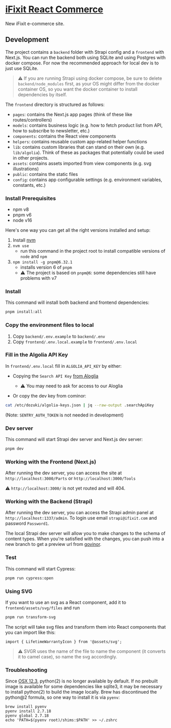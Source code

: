 # [iFixit React Commerce](https://react-commerce.vercel.app)

New iFixit e-commerce site.

## Development

The project contains a `backend` folder with Strapi config and a `frontend` with Next.js.
You can run the backend both using SQLite and using Postgres with docker compose. For now the recommended approach for local dev is to just use SQLite.

> :warning: If you are running Strapi using docker compose, be sure to delete `backend/node_modules` first, as your OS might differ from the docker container OS, so you want the docker container to install dependencies by itself.

The `frontend` directory is structured as follows:

-  `pages`: contains the Next.js app pages (think of these like routes/controllers)
-  `models`: contains business logic (e.g. how to fetch product list from API, how to subscribe to newsletter, etc.)
-  `components`: contains the React view components
-  `helpers`: contains reusable custom app-related helper functions
-  `lib`: contains custom libraries that can stand on their own (e.g. `lib/algolia`). Think of these as packages that potentially could be used in other projects.
-  `assets`: contains assets imported from view components (e.g. svg illustrations)
-  `public`: contains the static files
-  `config`: contains app configurable settings (e.g. environment variables, constants, etc.)

### Install Prerequisites

- npm v8
- pnpm v6
- node v16

Here's one way you can get all the right versions installed and setup:

1. Install [nvm](https://github.com/nvm-sh/nvm#installing-and-updating)
2. `nvm use`
    - run this command in the project root to install compatible versions of `node` and `npm`
3. `npm install -g pnpm@6.32.1`
    - installs version 6 of `pnpm`
    - :warning: The project is based on `pnpm@6`: some dependencies still have problems with v7
  
### Install

This command will install both backend and frontend dependencies:

```sh
pnpm install:all
```

>

### Copy the environment files to local

1. Copy `backend/.env.example` to `backend/.env`
2. Copy `frontend/.env.local.example` to `frontend/.env.local`

### Fill in the Algolia API Key
In `frontend/.env.local` fill in `ALGOLIA_API_KEY` by either:

* Copying the `Search API Key` [from Aloglia](https://www.algolia.com/account/api-keys/all?applicationId=XQEP3AD9ZT)
   - :warning: You may need to ask for access to our Aloglia


* Or copy the dev key from cominor:
```sh
cat /etc/dozuki/algolia-keys.json | jq --raw-output .searchApiKey
```

(Note: `SENTRY_AUTH_TOKEN` is not needed in development)

### Dev server

This command will start Strapi dev server and Next.js dev server:

```sh
pnpm dev
```

### Working with the Frontend (Next.js)
After running the dev server, you can access the site at `http://localhost:3000/Parts` or `http://localhost:3000/Tools`

:warning: `http://localhost:3000/` is not yet routed and will 404.

### Working with the Backend (Strapi)

After running the dev server, you can access the Strapi admin panel at `http://localhost:1337/admin`. To login use email `strapi@ifixit.com` and password `Password1`.

The local Strapi dev server will allow you to make changes to the schema of content types. When you're satisfied with the changes, you can push into a new branch to get a preview url from [govinor](https://govinor.com/).

### Test

This command will start Cypress:

```sh
pnpm run cypress:open
```

### Using SVG

If you want to use an svg as a React component, add it to `frontend/assets/svg/files` and run

```sh
pnpm run transform-svg
```

The script will take svg files and transform them into React components that you can import like this:

```tsx
import { LifetimeWarrantyIcon } from '@assets/svg';
```

> :warning: SVGR uses the name of the file to name the component (it converts it to camel case), so name the svg accordingly.

### Troubleshooting

Since [OSX 12.3](https://developer.apple.com/documentation/macos-release-notes/macos-12_3-release-notes), python(2) is no longer available by default.
If no prebuilt image is available for some dependencies like sqlite3, it may be necessary to install python(2) to build the image locally.
Brew has discontinued the python@2 formula, so one way to install it is via `pyenv`:

```
brew install pyenv
pyenv install 2.7.18
pyenv global 2.7.18
echo 'PATH=$(pyenv root)/shims:$PATH' >> ~/.zshrc
```

